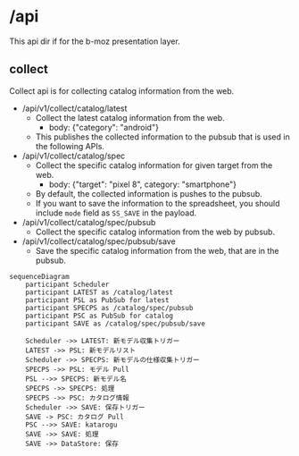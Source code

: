 # /api
This api dir if for the b-moz presentation layer.


## collect

Collect api is for collecting catalog information from the web.

- /api/v1/collect/catalog/latest
  - Collect the latest catalog information from the web. 
    - body: {"category": "android"}
  - This publishes the collected information to the pubsub that is used in the following APIs.
- /api/v1/collect/catalog/spec
  - Collect the specific catalog information for given target from the web.
    - body: {"target": "pixel 8", category: "smartphone"} 
  - By default, the collected information is pushes to the pubsub.
  - If you want to save the information to the spreadsheet, you should include `mode` field as `SS_SAVE` in the payload.
- /api/v1/collect/catalog/spec/pubsub
  - Collect the specific catalog information from the web by pubsub.
- /api/v1/collect/catalog/spec/pubsub/save
  - Save the specific catalog information from the web, that are in the pubsub.


```mermaid
sequenceDiagram
    participant Scheduler
    participant LATEST as /catalog/latest
    participant PSL as PubSub for latest 
    participant SPECPS as /catalog/spec/pubsub
    participant PSC as PubSub for catalog 
    participant SAVE as /catalog/spec/pubsub/save

    Scheduler ->> LATEST: 新モデル収集トリガー
    LATEST ->> PSL: 新モデルリスト
    Scheduler ->> SPECPS: 新モデルの仕様収集トリガー
    SPECPS ->> PSL: モデル Pull
    PSL -->> SPECPS: 新モデル名
    SPECPS ->> SPECPS: 処理
    SPECPS ->> PSC: カタログ情報
    Scheduler ->> SAVE: 保存トリガー
    SAVE -> PSC: カタログ Pull
    PSC -->> SAVE: katarogu 
    SAVE ->> SAVE: 処理
    SAVE ->> DataStore: 保存
 

```
